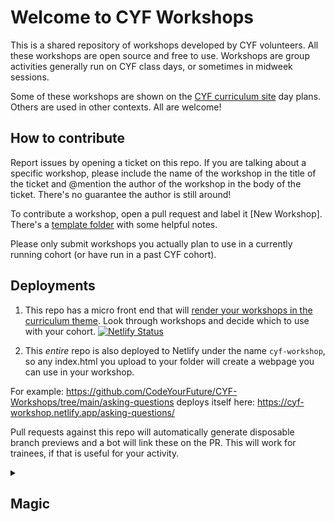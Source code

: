 # Welcome to CYF Workshops

This is a shared repository of workshops developed by CYF volunteers. All these workshops are open source and free to use. Workshops are group activities generally run on CYF class days, or sometimes in midweek sessions.

Some of these workshops are shown on the [CYF curriculum site](https://curriculum.codeyourfuture.io) day plans. Others are used in other contexts. All are welcome!

## How to contribute

Report issues by opening a ticket on this repo. If you are talking about a specific workshop, please include the name of the workshop in the title of the ticket and @mention the author of the workshop in the body of the ticket. There's no guarantee the author is still around!

To contribute a workshop, open a pull request and label it [New Workshop]. There's a [template folder](./template) with some helpful notes.

Please only submit workshops you actually plan to use in a currently running cohort (or have run in a past CYF cohort).

## Deployments

1. This repo has a micro front end that will [render your workshops in the curriculum theme](https://workshops.codeyourfuture.io/). Look through workshops and decide which to use with your cohort.  [![Netlify Status](https://api.netlify.com/api/v1/badges/f62b3058-5e1d-4294-bd56-86689cf51c85/deploy-status)](https://app.netlify.com/sites/cyf-workshops/deploys)

2. This _entire_ repo is also deployed to Netlify under the name `cyf-workshop`, so any index.html you upload to your folder will create a webpage you can use in your workshop. 

For example:
https://github.com/CodeYourFuture/CYF-Workshops/tree/main/asking-questions deploys itself here: https://cyf-workshop.netlify.app/asking-questions/

Pull requests against this repo will automatically generate disposable branch previews and a bot will link these on the PR. This will work for trainees, if that is useful for your activity.

<details>
<summary>

## Magic
</summary>

These workshops are pulled through to various front ends and displayed using the [CYF Common Theme](https://common.codeyourfuture.io/). Write for GitHub first, but you can secretly jazz up your layouts for those contexts by using [Hugo shortcodes](https://common.codeyourfuture.io/common-theme/shortcodes/) wrapped in HTML comments. You can add any shortcode in comments and it will be parsed and rendered on our curriculum sites, but not here. 
#### Look in the source code
<!--{{<note>}}-->
This note will just be a block of text on GitHub, but a styled section on the curriculum
<!--{{</note>}}-->

We are working on uniting the views as much as we can. These features can be rendered in both places:
#### Notes
>[!TIP]
>GitHub style notes will be rendered as notes on Common
#### Objectives
```objectives
- Start with the active verb
- Make your objectives testable
```
Objectives wrapped in a [codeblock with the string objectives](https://common.codeyourfuture.io/common-theme/render-hooks/objectives/) will be piped into the [curriculum success pages](https://common.codeyourfuture.io/common-theme/pages/success/)
#### Diagrams
```mermaid
flowchart LR
A-->B
```
[Mermaid](https://mermaid.live/edit) works on [Common, exactly the same,](https://common.codeyourfuture.io/common-theme/render-hooks/mermaid/) and any diagrams you write in a readme or issue will render there too. There’re flowcharts, sequence diagrams, gantt charts, mindmaps, and more.

Find more [render hooks on Common](https://common.codeyourfuture.io/common-theme/render-hooks/).

</details>
